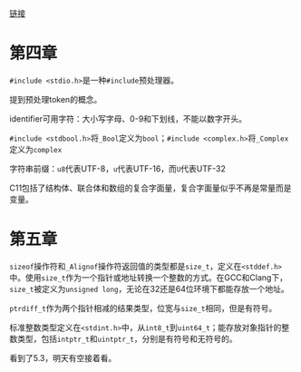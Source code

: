 [链接](https://github.com/weaiken/ebook/blob/master/01_programming/C++/C%E8%AF%AD%E8%A8%80%E7%BC%96%E7%A8%8B%E9%AD%94%E6%B3%95%E4%B9%A6%E5%9F%BA%E4%BA%8EC11%E6%A0%87%E5%87%86-6.pdf)

# 第四章

`#include <stdio.h>`是一种`#include`预处理器。

提到预处理token的概念。

identifier可用字符：大小写字母、0-9和下划线，不能以数字开头。

`#include <stdbool.h>`将`_Bool`定义为`bool`；`#include <complex.h>`将`_Complex`定义为`complex`

字符串前缀：`u8`代表UTF-8，`u`代表UTF-16，而`U`代表UTF-32

C11包括了结构体、联合体和数组的复合字面量，复合字面量似乎不再是常量而是变量。

# 第五章

`sizeof`操作符和`_Alignof`操作符返回值的类型都是`size_t`，定义在`<stddef.h>`中。使用`size_t`作为一个指针或地址转换一个整数的方式。在GCC和Clang下，`size_t`被定义为`unsigned long`，无论在32还是64位环境下都能存放一个地址。

`ptrdiff_t`作为两个指针相减的结果类型，位宽与`size_t`相同，但是有符号。

标准整数类型定义在`<stdint.h>`中，从`int8_t`到`uint64_t`；能存放对象指针的整数类型，包括`intptr_t`和`uintptr_t`，分别是有符号和无符号的。

看到了5.3，明天有空接着看。